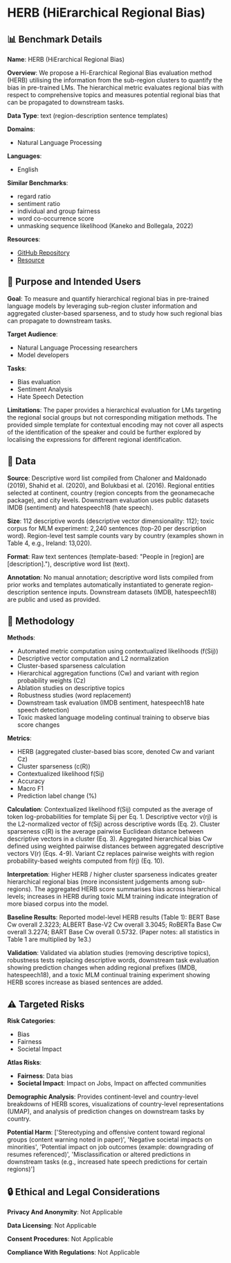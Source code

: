 # HERB (HiErarchical Regional Bias)

## 📊 Benchmark Details

**Name**: HERB (HiErarchical Regional Bias)

**Overview**: We propose a Hi-Erarchical Regional Bias evaluation method (HERB) utilising the information from the sub-region clusters to quantify the bias in pre-trained LMs. The hierarchical metric evaluates regional bias with respect to comprehensive topics and measures potential regional bias that can be propagated to downstream tasks.

**Data Type**: text (region-description sentence templates)

**Domains**:
- Natural Language Processing

**Languages**:
- English

**Similar Benchmarks**:
- regard ratio
- sentiment ratio
- individual and group fairness
- word co-occurrence score
- unmasking sequence likelihood (Kaneko and Bollegala, 2022)

**Resources**:
- [GitHub Repository](https://github.com/Bernard-Yang/HERB)
- [Resource](https://arxiv.org/abs/2211.02882)

## 🎯 Purpose and Intended Users

**Goal**: To measure and quantify hierarchical regional bias in pre-trained language models by leveraging sub-region cluster information and aggregated cluster-based sparseness, and to study how such regional bias can propagate to downstream tasks.

**Target Audience**:
- Natural Language Processing researchers
- Model developers

**Tasks**:
- Bias evaluation
- Sentiment Analysis
- Hate Speech Detection

**Limitations**: The paper provides a hierarchical evaluation for LMs targeting the regional social groups but not corresponding mitigation methods. The provided simple template for contextual encoding may not cover all aspects of the identification of the speaker and could be further explored by localising the expressions for different regional identification.

## 💾 Data

**Source**: Descriptive word list compiled from Chaloner and Maldonado (2019), Shahid et al. (2020), and Bolukbasi et al. (2016). Regional entities selected at continent, country (region concepts from the geonamecache package), and city levels. Downstream evaluation uses public datasets IMDB (sentiment) and hatespeech18 (hate speech).

**Size**: 112 descriptive words (descriptive vector dimensionality: 112); toxic corpus for MLM experiment: 2,240 sentences (top-20 per description word). Region-level test sample counts vary by country (examples shown in Table 4, e.g., Ireland: 13,020).

**Format**: Raw text sentences (template-based: "People in [region] are [description]."), descriptive word list (text).

**Annotation**: No manual annotation; descriptive word lists compiled from prior works and templates automatically instantiated to generate region-description sentence inputs. Downstream datasets (IMDB, hatespeech18) are public and used as provided.

## 🔬 Methodology

**Methods**:
- Automated metric computation using contextualized likelihoods (f(Sij))
- Descriptive vector computation and L2 normalization
- Cluster-based sparseness calculation
- Hierarchical aggregation functions (Cw) and variant with region probability weights (Cz)
- Ablation studies on descriptive topics
- Robustness studies (word replacement)
- Downstream task evaluation (IMDB sentiment, hatespeech18 hate speech detection)
- Toxic masked language modeling continual training to observe bias score changes

**Metrics**:
- HERB (aggregated cluster-based bias score, denoted Cw and variant Cz)
- Cluster sparseness (c(R))
- Contextualized likelihood f(Sij)
- Accuracy
- Macro F1
- Prediction label change (%)

**Calculation**: Contextualized likelihood f(Sij) computed as the average of token log-probabilities for template Sij per Eq. 1. Descriptive vector v(rj) is the L2-normalized vector of f(Sij) across descriptive words (Eq. 2). Cluster sparseness c(R) is the average pairwise Euclidean distance between descriptive vectors in a cluster (Eq. 3). Aggregated hierarchical bias Cw defined using weighted pairwise distances between aggregated descriptive vectors V(r) (Eqs. 4-9). Variant Cz replaces pairwise weights with region probability-based weights computed from f(rj) (Eq. 10).

**Interpretation**: Higher HERB / higher cluster sparseness indicates greater hierarchical regional bias (more inconsistent judgements among sub-regions). The aggregated HERB score summarises bias across hierarchical levels; increases in HERB during toxic MLM training indicate integration of more biased corpus into the model.

**Baseline Results**: Reported model-level HERB results (Table 1): BERT Base Cw overall 2.3223; ALBERT Base-V2 Cw overall 3.3045; RoBERTa Base Cw overall 3.2274; BART Base Cw overall 0.5732. (Paper notes: all statistics in Table 1 are multiplied by 1e3.)

**Validation**: Validated via ablation studies (removing descriptive topics), robustness tests replacing descriptive words, downstream task evaluation showing prediction changes when adding regional prefixes (IMDB, hatespeech18), and a toxic MLM continual training experiment showing HERB scores increase as biased sentences are added.

## ⚠️ Targeted Risks

**Risk Categories**:
- Bias
- Fairness
- Societal Impact

**Atlas Risks**:
- **Fairness**: Data bias
- **Societal Impact**: Impact on Jobs, Impact on affected communities

**Demographic Analysis**: Provides continent-level and country-level breakdowns of HERB scores, visualizations of country-level representations (UMAP), and analysis of prediction changes on downstream tasks by country.

**Potential Harm**: ['Stereotyping and offensive content toward regional groups (content warning noted in paper)', 'Negative societal impacts on minorities', 'Potential impact on job outcomes (example: downgrading of resumes referenced)', 'Misclassification or altered predictions in downstream tasks (e.g., increased hate speech predictions for certain regions)']

## 🔒 Ethical and Legal Considerations

**Privacy And Anonymity**: Not Applicable

**Data Licensing**: Not Applicable

**Consent Procedures**: Not Applicable

**Compliance With Regulations**: Not Applicable
